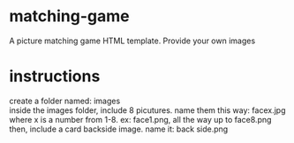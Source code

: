 # matching-game
A picture matching game HTML template.  Provide your own images

# instructions
create a folder named: images </br>
inside the images folder, include 8 picutures.  name them this way: facex.jpg   where x is a number from 1-8.  ex: face1.png, all the way up to face8.png </br>
then, include a card backside image.  name it: back side.png
